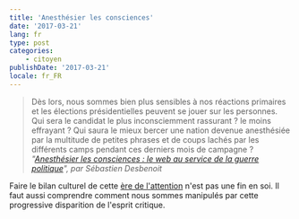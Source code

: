 ```yaml
---
title: 'Anesthésier les consciences'
date: '2017-03-21'
lang: fr
type: post
categories:
    - citoyen
publishDate: '2017-03-21'
locale: fr_FR
---
```


> Dès lors, nous sommes bien plus sensibles à nos réactions primaires et les élections présidentielles peuvent se jouer sur les personnes. Qui sera le candidat le plus inconsciemment rassurant ? le moins effrayant ? Qui saura le mieux bercer une nation devenue anesthésiée par la multitude de petites phrases et de coups lachés par les différents camps pendant ces derniers mois de campagne ?
> <cite>"[Anesthésier les consciences : le web au service de la guerre politique](https://notes.desbenoit.net/astroturfing-gerasimov)", par Sébastien Desbenoit</cite>

Faire le bilan culturel de cette [ère de l'attention](/2017/03/une-culture-de-l-attention/ "Une culture de l'attention") n'est pas une fin en soi. Il faut aussi comprendre comment nous sommes manipulés par cette progressive disparition de l'esprit critique.